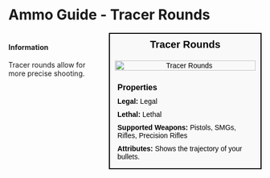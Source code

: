 # Ammo Guide - Tracer Rounds

<div style="display: flex; align-items: flex-start; gap: 10px;">

  <div style="flex: 1; margin-right: 10px;">
  
  #### Information
  Tracer rounds allow for more precise shooting.

  </div>

  <div style="width: 300px; border: 2px solid black; font-family: Arial, sans-serif; background-color: #f9f9f9; color: black;">
    <div style="background-color: #f9f9f9; padding: 10px; font-size: 20px; font-weight: bold; text-align: center;">Tracer Rounds</div>
    <div style="text-align: center; padding: 10px;">
      <img src="image_url_here" alt="Tracer Rounds" style="width: 100%; height: auto;">
    </div>
    <div style="padding: 10px;">
      <div style="background-color: #f9f9f9; padding: 5px; font-size: 16px; font-weight: bold;">Properties</div>
      <div style="padding: 5px;"><strong>Legal:</strong> Legal</div>
      <div style="padding: 5px;"><strong>Lethal:</strong> Lethal</div>
      <div style="padding: 5px;"><strong>Supported Weapons:</strong> Pistols, SMGs, Rifles, Precision Rifles</div>
      <div style="padding: 5px;"><strong>Attributes:</strong> Shows the trajectory of your bullets.</div>
    </div>
  </div>

</div>
